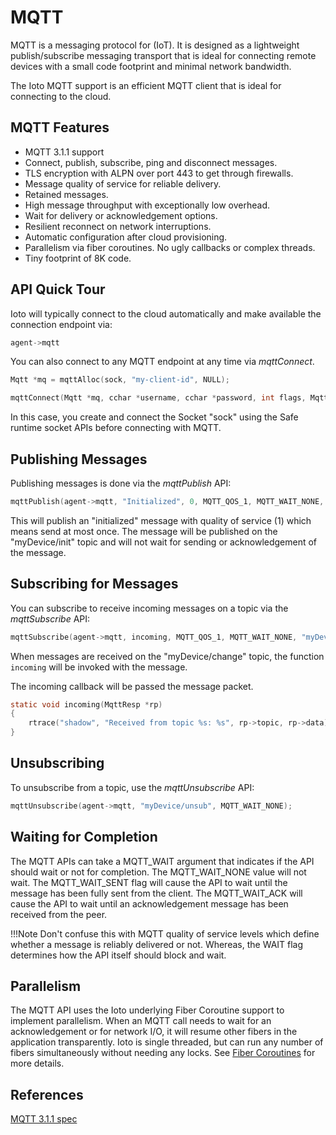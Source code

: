 # MQTT

MQTT is a messaging protocol for (IoT). It is designed as a lightweight publish/subscribe messaging transport that is ideal for connecting remote devices with a small code footprint and minimal network bandwidth.

The Ioto MQTT support is an efficient MQTT client that is ideal for connecting to the cloud.

## MQTT Features

* MQTT 3.1.1 support
* Connect, publish, subscribe, ping and disconnect messages.
* TLS encryption with ALPN over port 443 to get through firewalls.
* Message quality of service for reliable delivery.
* Retained messages.
* High message throughput with exceptionally low overhead.
* Wait for delivery or acknowledgement options.
* Resilient reconnect on network interruptions.
* Automatic configuration after cloud provisioning.
* Parallelism via fiber coroutines. No ugly callbacks or complex threads.
* Tiny footprint of 8K code.


## API Quick Tour

Ioto will typically connect to the cloud automatically and make available the connection endpoint via:

```c
agent->mqtt
```

You can also connect to any MQTT endpoint at any time via *mqttConnect*.

```c
Mqtt *mq = mqttAlloc(sock, "my-client-id", NULL);

mqttConnect(Mqtt *mq, cchar *username, cchar *password, int flags, MqttWaitFlags waitFlags);
```

In this case, you create and connect the Socket "sock" using the Safe runtime socket APIs before connecting with MQTT.

## Publishing Messages

Publishing messages is done via the *mqttPublish* API:

```c
mqttPublish(agent->mqtt, "Initialized", 0, MQTT_QOS_1, MQTT_WAIT_NONE, "myDevice/init");
```

This will publish an "initialized" message with quality of service (1) which means send at most once. The message will be published on the "myDevice/init" topic and will not wait for sending or acknowledgement of the message.

## Subscribing for Messages

You can subscribe to receive incoming messages on a topic via the *mqttSubscribe* API:

```c
mqttSubscribe(agent->mqtt, incoming, MQTT_QOS_1, MQTT_WAIT_NONE, "myDevice/change");
```

When messages are received on the "myDevice/change" topic, the function `incoming` will be invoked with the message.

The incoming callback will be passed the message packet.

```c
static void incoming(MqttResp *rp)
{
    rtrace("shadow", "Received from topic %s: %s", rp->topic, rp->data);
}
```

## Unsubscribing

To unsubscribe from a topic, use the *mqttUnsubscribe* API:

```c
mqttUnsubscribe(agent->mqtt, "myDevice/unsub", MQTT_WAIT_NONE);
```

## Waiting for Completion

The MQTT APIs can take a MQTT_WAIT argument that indicates if the API should wait or not for completion. The MQTT_WAIT_NONE value will not wait. The MQTT_WAIT_SENT flag will cause the API to wait until the message has been fully sent from the client. The MQTT_WAIT_ACK will cause the API to wait until an acknowledgement message has been received from the peer.

!!!Note
    Don't confuse this with MQTT quality of service levels which define whether a message is reliably delivered or not. Whereas, the WAIT flag determines how the API itself should block and wait.

## Parallelism

The MQTT API uses the Ioto underlying Fiber Coroutine support to implement parallelism. When an MQTT call needs to wait for an acknowledgement or for network I/O, it will resume other fibers in the application transparently. Ioto is single threaded, but can run any number of fibers simultaneously without needing any locks. See [Fiber Coroutines](./../fiber/) for more details.

## References

[MQTT 3.1.1 spec](https://docs.oasis-open.org/mqtt/mqtt/v3.1.1/os/mqtt-v3.1.1-os.html)
